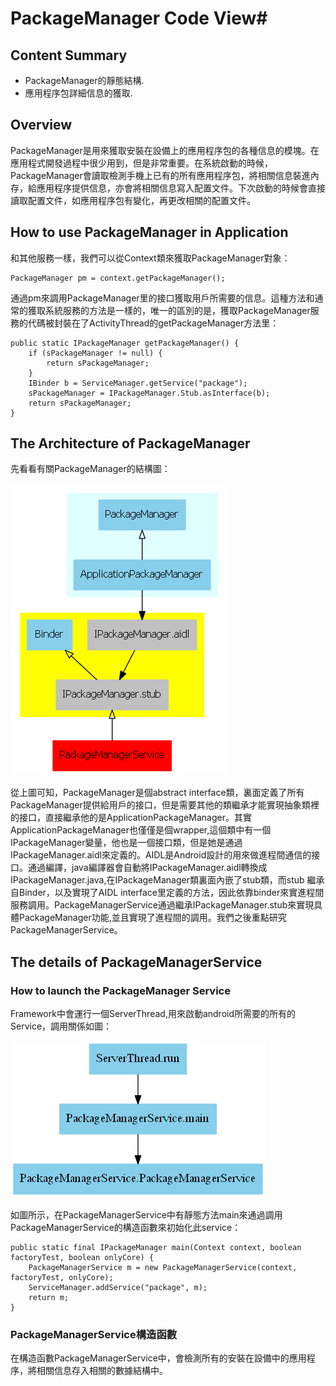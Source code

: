 # PackageManager Code View#

## Content Summary ##

* PackageManager的靜態結構.
* 應用程序包詳細信息的獲取.

## Overview ##

PackageManager是用來獲取安裝在設備上的應用程序包的各種信息的模塊。在應用程式開發過程中很少用到，但是非常重要。在系統啟動的時候，PackageManager會讀取檢測手機上已有的所有應用程序包，將相關信息裝進內存，給應用程序提供信息，亦會將相關信息寫入配置文件。下次啟動的時候會直接讀取配置文件，如應用程序包有變化，再更改相關的配置文件。

## How to use PackageManager in Application ##

和其他服務一樣，我們可以從Context類來獲取PackageManager對象：

	PackageManager pm = context.getPackageManager();

通過pm來調用PackageManager里的接口獲取用戶所需要的信息。這種方法和通常的獲取系統服務的方法是一樣的，唯一的區別的是，獲取PackageManager服務的代碼被封裝在了ActivityThread的getPackageManager方法里：

	public static IPackageManager getPackageManager() {
        if (sPackageManager != null) {
            return sPackageManager;
        }
        IBinder b = ServiceManager.getService("package");
        sPackageManager = IPackageManager.Stub.asInterface(b);
        return sPackageManager;
    }

## The Architecture of PackageManager ##

先看看有關PackageManager的結構圖：

![alt text](pm-architecture.png "Title")

從上圖可知，PackageManager是個abstract interface類，裏面定義了所有PackageManager提供給用戶的接口，但是需要其他的類繼承才能實現抽象類裡的接口，直接繼承他的是ApplicationPackageManager。其實ApplicationPackageManager也僅僅是個wrapper,這個類中有一個IPackageManager變量，他也是一個接口類，但是她是通過IPackageManager.aidl來定義的。AIDL是Android設計的用來做進程間通信的接口。通過編譯，java編譯器會自動將IPackageManager.aidl轉換成IPackageManager.java,在IPackageManager類裏面內嵌了stub類，而stub 繼承自Binder，以及實現了AIDL interface里定義的方法，因此依靠binder來實進程間服務調用。PackageManagerService通過繼承IPackageManager.stub來實現具體PackageManager功能,並且實現了進程間的調用。我們之後重點研究PackageManagerService。

## The details of PackageManagerService ##

### How to launch the PackageManager Service ###

Framework中會運行一個ServerThread,用來啟動android所需要的所有的Service，調用關係如圖：

![alt text](pm-service-launch.png "Title")

如圖所示，在PackageManagerService中有靜態方法main來通過調用PackageManagerService的構造函數來初始化此service：

	public static final IPackageManager main(Context context, boolean factoryTest, boolean onlyCore) {
    	PackageManagerService m = new PackageManagerService(context, factoryTest, onlyCore);
    	ServiceManager.addService("package", m);
    	return m;
	}

### PackageManagerService構造函數 ###

在構造函數PackageManagerService中，會檢測所有的安裝在設備中的應用程序，將相關信息存入相關的數據結構中。